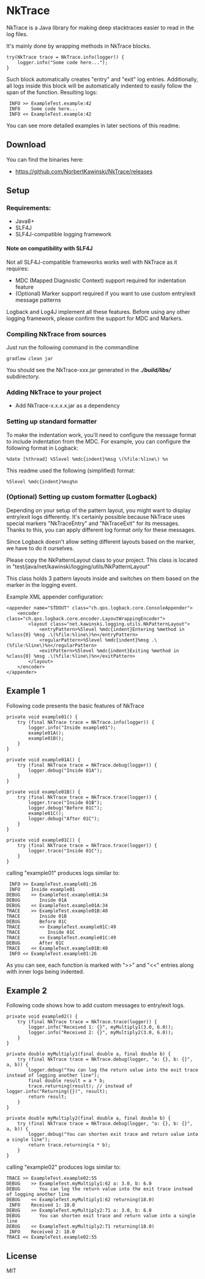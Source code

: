 # NkTrace

NkTrace is a Java library for making deep stacktraces easier to read in the log files.

It\'s mainly done by wrapping methods in NkTrace blocks.
```
try(NkTrace trace = NkTrace.info(logger)) { 
    logger.info("Some code here...");
}
```
Such block automatically creates "entry" and "exit" log entries.
Additionally, all logs inside this block will be automatically indented to easily follow the span of the function.
Resulting logs:
```
 INFO >> ExampleTest.example:42
 INFO    Some code here...
 INFO << ExampleTest.example:42
```

You can see more detailed examples in later sections of this readme.

## Download
You can find the binaries here:
- https://github.com/NorbertKawinski/NkTrace/releases

## Setup
### Requirements:
* Java8+
* SLF4J
* SLF4J-compatible logging framework

#### Note on compatibility with SLF4J
Not all SLF4J-compatible frameworks works well with NkTrace as it requires:
* MDC (Mapped Diagnostic Context) support required for indentation feature
* (Optional) Marker support required if you want to use custom entry/exit message patterns

Logback and Log4J implement all these features. 
Before using any other logging framework, please confirm the support for MDC and Markers.

### Compiling NkTrace from sources
Just run the following command in the commandline
```
gradlew clean jar
```
You should see the NkTrace-xxx.jar generated in the ***./build/libs/*** subdirectory.

### Adding NkTrace to your project
* Add NkTrace-x.x.x.x.jar as a dependency

### Setting up standard formatter
To make the indentation work, you\'ll need to configure the message format to include indentation from the MDC.
For example, you can configure the following format in Logback:
```
%date [%thread] %5level %mdc{indent}%msg \(%file:%line\) %n
```
This readme used the following (simplified) format:
```
%5level %mdc{indent}%msg%n
```

### (Optional) Setting up custom formatter (Logback)
Depending on your setup of the pattern layout, you might want to display entry/exit logs differently.
It\'s certainly possible because NkTrace uses special markers "NkTraceEntry" and "NkTraceExit" for its messages.
Thanks to this, you can apply different log format only for these messages.

Since Logback doesn't allow setting different layouts based on the marker, we have to do it ourselves.

Please copy the NkPatternLayout class to your project. This class is located in "test/java/net/kawinski/logging/utils/NkPatternLayout"

This class holds 3 pattern layouts inside and switches on them based on the marker in the logging event.

Example XML appender configuration: 
```
<appender name="STDOUT" class="ch.qos.logback.core.ConsoleAppender">
    <encoder class="ch.qos.logback.core.encoder.LayoutWrappingEncoder">
        <layout class="net.kawinski.logging.utils.NkPatternLayout">
            <entryPattern>%5level %mdc{indent}Entering %method in %class{0} %msg .\(%file:%line\)%n</entryPattern>
            <regularPattern>%5level %mdc{indent}%msg .\(%file:%line\)%n</regularPattern>
            <exitPattern>%5level %mdc{indent}Exiting %method in %class{0} %msg .\(%file:%line\)%n</exitPattern>
        </layout>
    </encoder>
</appender>
```

## Example 1
Following code presents the basic features of NkTrace
```
private void example01() {
    try (final NkTrace trace = NkTrace.info(logger)) {
        logger.info("Inside example01");
        example01A();
        example01B();
    }
}

private void example01A() {
    try (final NkTrace trace = NkTrace.debug(logger)) {
        logger.debug("Inside 01A");
    }
}

private void example01B() {
    try (final NkTrace trace = NkTrace.trace(logger)) {
        logger.trace("Inside 01B");
        logger.debug("Before 01C");
        example01C();
        logger.debug("After 01C");
    }
}

private void example01C() {
    try (final NkTrace trace = NkTrace.trace(logger)) {
        logger.trace("Inside 01C");
    }
}
```

calling "example01" produces logs similar to:
```
 INFO >> ExampleTest.example01:26
 INFO    Inside example01
DEBUG    >> ExampleTest.example01A:34
DEBUG       Inside 01A
DEBUG    << ExampleTest.example01A:34
TRACE    >> ExampleTest.example01B:40
TRACE       Inside 01B
DEBUG       Before 01C
TRACE       >> ExampleTest.example01C:49
TRACE          Inside 01C
TRACE       << ExampleTest.example01C:49
DEBUG       After 01C
TRACE    << ExampleTest.example01B:40
 INFO << ExampleTest.example01:26
```
As you can see, each function is marked with ">>" and "<<" entries along with inner logs being indented.

## Example 2
Following code shows how to add custom messages to entry/exit logs.
```
private void example02() {
    try (final NkTrace trace = NkTrace.trace(logger)) {
        logger.info("Received 1: {}", myMultiply1(3.0, 6.0));
        logger.info("Received 2: {}", myMultiply2(3.0, 6.0));
    }
}

private double myMultiply1(final double a, final double b) {
    try (final NkTrace trace = NkTrace.debug(logger, "a: {}, b: {}", a, b)) {
        logger.debug("You can log the return value into the exit trace instead of logging another line");
        final double result = a * b;
        trace.returning(result); // instead of logger.info("Returning({})", result);
        return result;
    }
}

private double myMultiply2(final double a, final double b) {
    try (final NkTrace trace = NkTrace.debug(logger, "a: {}, b: {}", a, b)) {
        logger.debug("You can shorten exit trace and return value into a single line");
        return trace.returning(a * b);
    }
}
```

calling "example02" produces logs similar to:
```
TRACE >> ExampleTest.example02:55
DEBUG    >> ExampleTest.myMultiply1:62 a: 3.0, b: 6.0
DEBUG       You can log the return value into the exit trace instead of logging another line
DEBUG    << ExampleTest.myMultiply1:62 returning(18.0)
 INFO    Received 1: 18.0
DEBUG    >> ExampleTest.myMultiply2:71 a: 3.0, b: 6.0
DEBUG       You can shorten exit trace and return value into a single line
DEBUG    << ExampleTest.myMultiply2:71 returning(18.0)
 INFO    Received 2: 18.0
TRACE << ExampleTest.example02:55

```

## License

MIT
